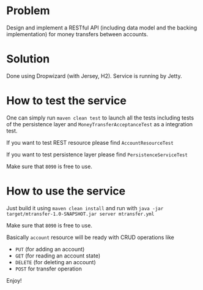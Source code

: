 # Problem

Design and implement a RESTful API (including data model and the backing implementation) for
money transfers between accounts.

# Solution

Done using Dropwizard (with Jersey, H2). Service is running by Jetty.

# How to test the service

One can simply run ```maven clean test``` to launch all the tests including tests of the persistence layer 
and ```MoneyTransferAcceptanceTest``` as a integration test.

If you want to test REST resource please find ```AccountResourceTest```

If you want to test persistence layer please find ```PersistenceServiceTest```

Make sure that ```8090``` is free to use.

# How to use the service

Just build it using ```maven clean install``` and run with ```java -jar target/mtransfer-1.0-SNAPSHOT.jar server mtransfer.yml```

Make sure that ```8090``` is free to use.

Basically ```account``` resource will be ready with CRUD operations like

* ```PUT``` (for adding an account)
* ```GET``` (for reading an account state)
* ```DELETE``` (for deleting an account)
* ```POST``` for transfer operation

Enjoy!